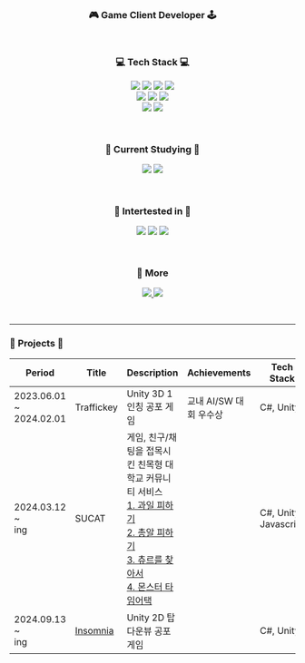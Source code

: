 
<h3 align="center">
    🎮 Game Client Developer 🕹️
</h3>

</br>

<h3 align="center">
    💻 Tech Stack 💻
</h3>

<p align="center">
    <img src="https://img.shields.io/badge/C-0047AB?style=flat-square&logo=C&logoColor=white"/>
    <img src="https://img.shields.io/badge/C++-0067A3?style=flat-square&logo=c%2B%2B&logoColor=white"/>
    <img src="https://img.shields.io/badge/C%23-A374DB?style=flat-square&logo=Csharp&logoColor=white"/>
    <img src="https://img.shields.io/badge/Rust-FFFFFF?style=flat-square&logo=Rust&logoColor=black"/>
    
</br>
    <img src="https://img.shields.io/badge/Cocos2dX Engine-79EDFF?style=flat-square&logo=Cocos&logoColor=black"/>
    <img src="https://img.shields.io/badge/Unity Engine-000000?style=flat-square&logo=Unity&logoColor=white"/>
    <img src="https://img.shields.io/badge/CMake-D1180B?style=flat-square&logo=CMake&logoColor=black"/>
    
</br>
    <img src="https://img.shields.io/badge/Git-B90000?style=flat-square&logo=Git&logoColor=white"/>
    <img src="https://img.shields.io/badge/Github-FFFFFF?style=flat-square&logo=Github&logoColor=black"/>
</p>
</br>

<h3 align="center">
    📖 Current Studying 📖
</h3>

<p align="center">
    <img src="https://img.shields.io/badge/Unity Engine-000000?style=flat-square&logo=Unity&logoColor=white"/>
    <img src="https://img.shields.io/badge/OpenGL-FFFFFF?style=flat-square&logo=OpenGL&logoColor=blue"/>
</p>
</br>

<h3 align="center">
    🤤 Intertested in 🤤
</h3>

<p align="center">
    <img src="https://img.shields.io/badge/Unreal Engine-000000?style=flat-square&logo=Unreal Engine&logoColor=white"/>
    <img src="https://img.shields.io/badge/Bevy Engine-000000?style=flat-square&logo=Bevy&logoColor=white"/>
    <img src="https://img.shields.io/badge/Rust-FFFFFF?style=flat-square&logo=Rust&logoColor=black"/>
</p>
</br>

<h3 align="center">
    📲 More
</h3>

<p align="center">
  <a href="mailto: vwmartin@naver.com" alt="navermail">
    <img src="https://img.shields.io/badge/Naver-009630?logo=Naver&logoColor=white" />
  </a>

  <a href="_blank" target="_blank">
    <img src="https://img.shields.io/badge/-Obsidian-A45EE5?logo=Obsidian&logoColor=white" />
  </a>
</p>

</br>

----

<h3 align="left">
🚀 Projects 🚀
</h3>

| Period                          | Title                                             | Description                                                    | Achievements             | Tech Stack                         |
| ------------------------------- | ------------------------------------------------- | -------------------------------------------------------------- | ---------------------- | ---------------------------------- |
| 2023.06.01 <br>~<br> 2024.02.01 | Traffickey | Unity 3D 1인칭 공포 게임 | 교내 AI/SW 대회 우수상 | C#, Unity |
| 2024.03.12 <br>~<br> ing | SUCAT | 게임, 친구/채팅을 접목시킨 친목형 대학교 커뮤니티 서비스<br>[1. 과일 피하기](https://github.com/jxng-min/Avoid-Poop)<br>[2. 총알 피하기](https://github.com/jxng-min/Dont-Shoot-Slime)<br>[3. 츄르를 찾아서](https://github.com/jxng-min/Run-For-Churu)<br>[4. 몬스터 타임어택](https://github.com/jxng-min/The-savior-of-city) |  | C#, Unity, Javascript |
| 2024.09.13 <br>~<br> ing | [Insomnia](https://github.com/jxng-min/Insomnia) | Unity 2D 탑다운뷰 공포 게임 |  | C#, Unity |
</br>
</div>
<!--
**Timothy-KJM/Timothy-KJM** is a ✨ _special_ ✨ repository because its `README.md` (this file) appears on your GitHub profile.

Here are some ideas to get you started:

- 🔭 I’m currently working on ...
- 🌱 I’m currently learning ...
- 👯 I’m looking to collaborate on ...
- 🤔 I’m looking for help with ...
- 💬 Ask me about ...
- 📫 How to reach me: ...
- 😄 Pronouns: ...
- ⚡ Fun fact: ...
-->
